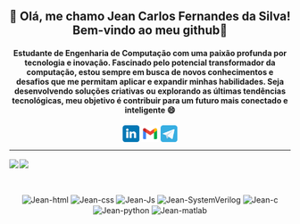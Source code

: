 <h2 align="center"> 🚀 Olá, me chamo Jean Carlos Fernandes da Silva! Bem-vindo ao meu github🚀</h2>

<h4 align="center">Estudante de Engenharia de Computação com uma paixão profunda por tecnologia e inovação. Fascinado pelo potencial transformador da computação, estou sempre em busca de novos conhecimentos e desafios que me permitam aplicar e expandir minhas habilidades. Seja desenvolvendo soluções criativas ou explorando as últimas tendências tecnológicas, meu objetivo é contribuir para um futuro mais conectado e inteligente 😄</h4>

<div align="center">

<a href="https://www.linkedin.com/in/jean-carlos-dev/"><img align="center" alt="Jean-link" height="30" width="30" src="https://raw.githubusercontent.com/Ricardo-SS/Imagens/main/linkedin.png"></a>
<a href="mailto:jeancarlosdev@hotmail.com"><img align="center" alt="Jean-email" height="30" width="30" src="https://raw.githubusercontent.com/Ricardo-SS/Imagens/main/gmail.png"></a>
<a href="https://t.me/jeancarlosdev1"><img align="center" alt="Jean-tele" height="30" width="30" src="https://raw.githubusercontent.com/Ricardo-SS/Imagens/main/telegram.png"></a>
</div>

<hr>
<div style="display: flex; gap: 2px; align-items: center;" align="center">

  <a href="https://github.com/Jean-Fernandes">
    <img align="center" height="180em" src="https://github-readme-stats.vercel.app/api?username=Jean-Fernandes&show_icons=true&include_all_commits=true&count_private=true&bg_color=0E031B&title_color=00FFFF&text_color=ffffff&icon_color=00FFFF&border_radius=7&border_color=00b2ff&count_private=true"/>
  </a>

  <a href="https://github.com/Jean-Fernandes">
    <img align="center" height="180em" src="https://github-readme-stats.vercel.app/api/top-langs/?username=Jean-Fernandes&layout=compact&langs_count=7&bg_color=0E091B&title_color=7CFC00&text_color=ffffff&icon_color=ff2cdf&border_radius=7&border_color=7CFC00&count_private=true"/>
  </a>
</div>

##

<div style="display: inline_block; gap: 30px" align="center">
  </br>
<img align="center" alt="Jean-html" height="30" width="40" src="https://cdn.jsdelivr.net/gh/devicons/devicon/icons/html5/html5-original.svg"/>
<img align="center" alt="Jean-css" height="30" width="40" src="https://cdn.jsdelivr.net/gh/devicons/devicon/icons/css3/css3-original.svg"/>
<img align="center" alt="Jean-Js" height="40" width="40" src="https://cdn.jsdelivr.net/gh/devicons/devicon/icons/javascript/javascript-original.svg"/>
<img align="center" alt="Jean-SystemVerilog" height="30" width="40" src="https://cdn.jsdelivr.net/gh/devicons/devicon/icons/vscode/vscode-original.svg"/>
<img align="center" alt="Jean-c"  height="30" width="40" src="https://cdn.jsdelivr.net/gh/devicons/devicon/icons/c/c-original.svg"/>
<img align="center" alt="Jean-python" height="30" width="40" src="https://cdn.jsdelivr.net/gh/devicons/devicon/icons/python/python-original.svg"/>
<img align="center" alt="Jean-matlab" height="30" width="40" src="https://cdn.jsdelivr.net/gh/devicons/devicon/icons/matlab/matlab-original.svg"/>
  </br>
</div>

##
